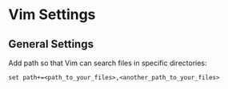 # Vim Settings

## General Settings

Add path so that Vim can search files in specific directories:
```vim
set path+=<path_to_your_files>,<another_path_to_your_files>
```
